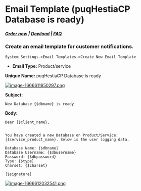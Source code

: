# Email Template (puqHestiaCP Database is ready)

#####  [Order now](https://panel.puqcloud.com/index.php?rp=/store/whmcs-module-hestiacp) | [Dowload](https://download.puqcloud.com/WHMCS/servers/PUQ_WHMCS-HestiaCP/) | [FAQ](https://faq.puqcloud.com/)

### Create an email template for customer notifications.

```
System Settings->Email Templates->Create New Email Template
```

- **Email Type:** Product/service

**Unique Name:** puqHestiaCP Database is ready

[![image-1666611950297.png](https://doc.puq.info/uploads/images/gallery/2022-10/scaled-1680-/image-1666611950297.png)](https://doc.puq.info/uploads/images/gallery/2022-10/image-1666611950297.png)

**Subject:**

```
New Database {$dbname} is ready
```

**Body:**

```
Dear {$client_name},


You have created a new Database on Product/Service: {$service_product_name}. Below is the user logging data.

Database Name: {$dbname}
Database Username: {$dbusername}
Password: {$dbpassword}
Type: {$type}
Charset: {$charset}

{$signature}
```

[![image-1666612032541.png](https://doc.puq.info/uploads/images/gallery/2022-10/scaled-1680-/image-1666612032541.png)](https://doc.puq.info/uploads/images/gallery/2022-10/image-1666612032541.png)
